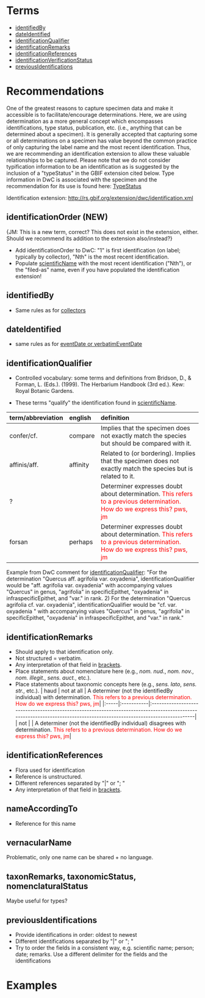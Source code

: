 # Terms #

  * [identifiedBy](http://rs.tdwg.org/dwc/terms/identifiedBy)
  * [dateIdentified](http://rs.tdwg.org/dwc/terms/dateIdentified)
  * [identificationQualifier](http://rs.tdwg.org/dwc/terms/identificationQualifier)
  * [identificationRemarks](http://rs.tdwg.org/dwc/terms/identificationRemarks)
  * [identificationReferences](http://rs.tdwg.org/dwc/terms/identificationReferences)
  * [identificationVerificationStatus](http://rs.tdwg.org/dwc/terms/identificationVerificationStatus)
  * [previousIdentifications](http://rs.tdwg.org/dwc/terms/previousIdentifications)

# Recommendations #

One of the greatest reasons to capture specimen data and make it accessible is to facilitate/encourage determinations. Here, we are using determination as a more general concept which encompasses identifications, type status, publication, etc. (i.e., anything that can be determined about a specimen). It is generally accepted that capturing some or all determinations on a specimen has value beyond the common practice of only capturing the label name and the most recent identification. Thus, we are recommending an identification extension to allow these valuable relationships to be captured. Please note that we do not consider typification information to be an identification as is suggested by the inclusion of a "typeStatus" in the GBIF extension cited below. Type information in DwC is associated with the specimen and the recommendation for its use is found here: [TypeStatus](http://code.google.com/p/applecore/wiki/TypeStatus)

Identification extension: http://rs.gbif.org/extension/dwc/identification.xml

## identificationOrder (NEW) ##
{JM: This is a new term, correct? This does not exist in the extension, either. Should we recommend its addition to the extension also/instead?}
  * Add identificationOrder to DwC: "1" is first identification (on label; typically by collector), "Nth" is the most recent identification.
  * Populate [scientificName](http://code.google.com/p/applecore/wiki/ScientificName) with the most recent identification ("Nth"), or the "filed-as" name, even if you have populated the identification extension!

## identifiedBy ##

  * Same rules as for [collectors](http://code.google.com/p/applecore/wiki/Collectors)

## dateIdentified ##

  * same rules as for [eventDate or verbatimEventDate](http://code.google.com/p/applecore/wiki/CollectionDate)

## identificationQualifier ##

  * Controlled vocabulary: some terms and definitions from Bridson, D., & Forman, L. (Eds.). (1999). The Herbarium Handbook (3rd ed.). Kew: Royal Botanic Gardens.

  * These terms "qualify" the identification found in [scientificName](http://code.google.com/p/applecore/wiki/ScientificName).

| term/abbreviation | english | definition |
|:------------------|:--------|:-----------|
| confer/cf. | compare | Implies that the specimen does not exactly match the species but should be compared with it. |
| affinis/aff. | affinity | Related to (or bordering). Implies that the specimen does not exactly match the species but is related to it. |
| ? |  | Determiner expresses doubt about determination. <font color='red'>This refers to a previous determination. How do we express this? pws, jm</font> |
| forsan | perhaps | Determiner expresses doubt about determination. <font color='red'>This refers to a previous determination. How do we express this? pws, jm</font> |

Example from DwC comment for [identificationQualifier](http://rs.tdwg.org/dwc/terms/index.htm#identificationQualifier): "For the determination "Quercus aff. agrifolia var. oxyadenia", identificationQualifier would be "aff. agrifolia var. oxyadenia" with accompanying values "Quercus" in genus, "agrifolia" in specificEpithet, "oxyadenia" in infraspecificEpithet, and "var." in rank. 2) For the determination "Quercus agrifolia cf. var. oxyadenia", identificationQualifier would be "cf. var. oxyadenia " with accompanying values "Quercus" in genus, "agrifolia" in specificEpithet, "oxyadenia" in infraspecificEpithet, and "var." in rank."

## identificationRemarks ##

  * Should apply to that identification only.
  * Not structured = verbatim.
  * Any interpretation of that field in [brackets](square.md).
  * Place statements about nomenclature here (e.g., _nom. nud._, _nom. nov._, _nom. illegit._, _sens. auct._, etc.).
  * Place statements about taxonomic concepts here (e.g., _sens. lato_, _sens. str._, etc.).
| haud | not at all |  A determiner (not the identifiedBy individual)  with determination. <font color='red'>This refers to a previous determination. How do we express this? pws, jm</font>|
|:-----|:-----------|:----------------------------------------------------------------------------------------------------------------------------------------------------------------------|
| not |  | A determiner (not the identifiedBy individual) disagrees with determination. <font color='red'>This refers to a previous determination. How do we express this? pws, jm</font>|

## identificationReferences ##

  * Flora used for identification
  * Reference is unstructured.
  * Different references separated by "|" or "; "
  * Any interpretation of that field in [brackets](square.md).

## nameAccordingTo ##

  * Reference for this name

## vernacularName ##

Problematic, only one name can be shared + no language.

## taxonRemarks, taxonomicStatus, nomenclaturalStatus ##

Maybe useful for types?

## previousIdentifications ##

  * Provide identifications in order: oldest to newest
  * Different identifications separated by "|" or "; "
  * Try to order the fields in a consistent way, e.g. scientific name; person; date; remarks. Use a different delimiter for the fields and the identifications

# Examples #